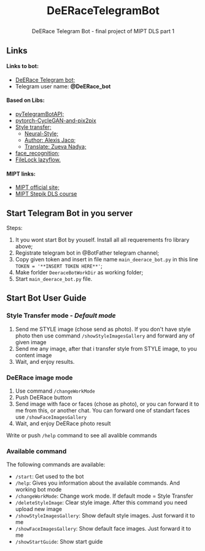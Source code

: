 # <p align="center">DeERaceTelegramBot</p>

<p align="center">DeERace Telegram Bot - final project of MIPT DLS part 1</p>

## Links

#### Links to bot:
 * [DeERace Telegram bot;](http://t.me/DeERace_bot)
 * Telegram user name: **@DeERace_bot** 

#### Based on Libs:
  * [pyTelegramBotAPI;](https://github.com/eternnoir/pyTelegramBotAPI)
  * [pytorch-CycleGAN-and-pix2pix](https://github.com/junyanz/pytorch-CycleGAN-and-pix2pix)
  * [Style transfer;](https://colab.research.google.com/drive/1-X4Q3LkPBLZrQZuLoBj4uA7xP0Hpj8mU)
    * [Neural-Style;](https://arxiv.org/abs/1508.06576)
    * [Author: Alexis Jacq;](https://alexis-jacq.github.io)
    * [Translate: Zueva Nadya;](https://github.com/nestyme)
  * [face_recognition;](https://github.com/ageitgey/face_recognition)
  * [FileLock lazyflow.](https://ilastik.github.io/lazyflow/_modules/lazyflow/utility/fileLock.html)
  
#### MIPT links:
  * [MIPT official site;](https://mipt.ru)
  * [MIPT Stepik DLS course](https://stepik.org/course/65388)

## Start Telegram Bot in you server
Steps:
1. It you wont start Bot by youself. Install all all requerements fro library above;
2. Registrate telegram bot in @BotFather telegram channel;
3. Copy given token and insert in file name `main_deerace_bot.py` in this line `TOKEN = '**INSERT TOKEN HERE**'`;
4. Make forlder `DeeraceBotWorkDir` as working folder;
5. Start `main_deerace_bot.py` file.


## Start Bot User Guide
### Style Transfer mode - _Default mode_
1. Send me STYLE image (chose send as photo). If you don't have style photo then use command `/showStyleImagesGallery` and forward any of given image
2. Send me any image, after that i transfer style from STYLE image, to you content image
3. Wait, and enjoy results.



### DeERace image mode
1. Use command `/changeWorkMode`
2. Push DeERace buttom
3. Send image with face or faces (chose as photo), or you can forward it to me from this, or another chat. You can forward one of standart faces use `/showFaceImagesGallery`
4. Wait, and enjoy DeERace photo result

Write or push `/help` command to see all avalible commands


### Available command
The following commands are available: 
* `/start`: Get used to the bot
* `/help`: Gives you information about the available commands. And working bot mode
* `/changeWorkMode`: Change work mode. If default mode = Style Transfer
* `/deleteStyleImage`: Clear style image. After this command you need upload new image
* `/showStyleImagesGallery`: Show default style images. Just forward it to me
* `/showFaceImagesGallery`: Show default face images. Just forward it to me
* `/showStartGuide`: Show start guide
